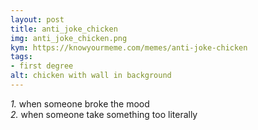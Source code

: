 ```yaml
---
layout: post
title: anti_joke_chicken
img: anti_joke_chicken.png
kym: https://knowyourmeme.com/memes/anti-joke-chicken
tags:
- first degree
alt: chicken with wall in background
---
```


_1._ when someone broke the mood<br>
_2._ when someone take something too literally

